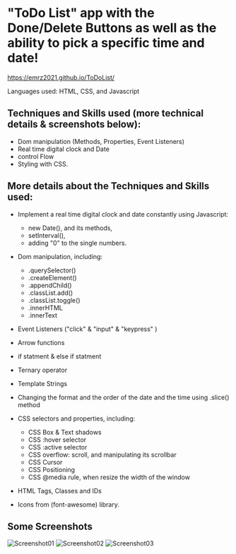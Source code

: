 # "ToDo List" app with the Done/Delete Buttons as well as the ability to pick a specific time and date!
https://emrz2021.github.io/ToDoList/

Languages used: HTML, CSS, and Javascript

## Techniques and Skills used (more technical details & screenshots below):
- Dom manipulation (Methods, Properties, Event Listeners)
- Real time digital clock and Date
- control Flow
- Styling with CSS.

## More details about the Techniques and Skills used:
- Implement a real time digital clock and date constantly using Javascript:
	- new Date(), and its methods,
	- setInterval(),
	- adding "0" to the single numbers.
- Dom manipulation, including:
	- .querySelector()
	- .createElement()
	- .appendChild()
	- .classList.add()
	- .classList.toggle()
	- .innerHTML
	- .innerText
- Event Listeners ("click" & "input" & "keypress" )
- Arrow functions
- if statment & else if statment
- Ternary operator
- Template Strings
- Changing the format and the order of the date and the time using .slice() method

- CSS selectors and properties, including:
	- CSS Box & Text shadows
	- CSS :hover selector
	- CSS :active selector
	- CSS overflow: scroll, and manipulating its scrollbar
	- CSS Cursor
	- CSS Positioning
	- CSS @media rule, when resize the width of the window

- HTML Tags, Classes and IDs
- Icons from (font-awesome) library.

## Some Screenshots

![Screenshot01](https://user-images.githubusercontent.com/93922346/169599774-cff6fe1e-efff-4d83-bdee-3f1f1b0bd57a.JPG)
![Screenshot02](https://user-images.githubusercontent.com/93922346/169599794-d213a752-57ca-4967-8666-8a03ae2cb2ab.JPG)
![Screenshot03](https://user-images.githubusercontent.com/93922346/169599806-8268bf75-8524-418d-92a3-c5509e9c7dfc.JPG)
